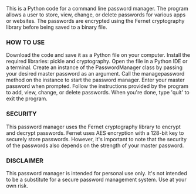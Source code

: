 This is a Python code for a command line password manager. The program allows a user to store, view, change, or delete passwords for various apps or websites. The passwords are encrypted using the Fernet cryptography library before being saved to a binary file.

### HOW TO USE
Download the code and save it as a Python file on your computer.
Install the required libraries: pickle and cryptography.
Open the file in a Python IDE or a terminal.
Create an instance of the PasswordManager class by passing your desired master password as an argument.
Call the managepassword method on the instance to start the password manager.
Enter your master password when prompted.
Follow the instructions provided by the program to add, view, change, or delete passwords.
When you're done, type 'quit' to exit the program.

### SECURITY
This password manager uses the Fernet cryptography library to encrypt and decrypt passwords. Fernet uses AES encryption with a 128-bit key to securely store passwords. However, it's important to note that the security of the passwords also depends on the strength of your master password.

### DISCLAIMER
This password manager is intended for personal use only. It's not intended to be a substitute for a secure password management system. Use at your own risk. 